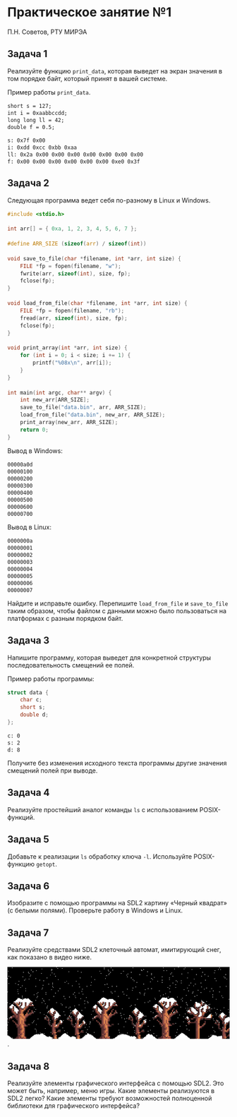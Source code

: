 # Практическое занятие №1

П.Н. Советов, РТУ МИРЭА

## Задача 1

Реализуйте функцию `print_data`, которая выведет на экран значения в том порядке байт, который принят в вашей системе.

Пример работы `print_data`.

```
short s = 127;
int i = 0xaabbccdd;
long long ll = 42;
double f = 0.5;
```

```
s: 0x7f 0x00 
i: 0xdd 0xcc 0xbb 0xaa 
ll: 0x2a 0x00 0x00 0x00 0x00 0x00 0x00 0x00 
f: 0x00 0x00 0x00 0x00 0x00 0x00 0xe0 0x3f 
```

## Задача 2

Следующая программа ведет себя по-разному в Linux и Windows.

```C
#include <stdio.h>

int arr[] = { 0xa, 1, 2, 3, 4, 5, 6, 7 };

#define ARR_SIZE (sizeof(arr) / sizeof(int))

void save_to_file(char *filename, int *arr, int size) {
    FILE *fp = fopen(filename, "w");
    fwrite(arr, sizeof(int), size, fp);
    fclose(fp);
}

void load_from_file(char *filename, int *arr, int size) {
    FILE *fp = fopen(filename, "rb");
    fread(arr, sizeof(int), size, fp);
    fclose(fp);
}

void print_array(int *arr, int size) {
    for (int i = 0; i < size; i += 1) {
        printf("%08x\n", arr[i]);
    }
}

int main(int argc, char** argv) {
    int new_arr[ARR_SIZE];
    save_to_file("data.bin", arr, ARR_SIZE);
    load_from_file("data.bin", new_arr, ARR_SIZE);
    print_array(new_arr, ARR_SIZE);
    return 0;
}
```

Вывод в Windows:

```
00000a0d
00000100
00000200
00000300
00000400
00000500
00000600
00000700
```

Вывод в Linux:

```
0000000a
00000001
00000002
00000003
00000004
00000005
00000006
00000007
```

Найдите и исправьте ошибку. Перепишите `load_from_file` и `save_to_file` таким образом, чтобы файлом с данными можно было пользоваться на платформах с разным порядком байт.

## Задача 3

Напишите программу, которая выведет для конкретной структуры последовательность смещений ее полей.

Пример работы программы:

```C
struct data {
    char c;
    short s;
    double d;
};
```

```
c: 0
s: 2
d: 8
```

Получите без изменения исходного текста программы другие значения смещений полей при выводе.

## Задача 4

Реализуйте простейший аналог команды `ls` с использованием POSIX-функций.

## Задача 5

Добавьте к реализации `ls` обработку ключа `-l`. Используйте POSIX-функцию `getopt`.

## Задача 6

Изобразите с помощью программы на SDL2 картину «Черный квадрат» (с белыми полями). Проверьте работу в Windows и Linux.

## Задача 7

Реализуйте средствами SDL2 клеточный автомат, имитирующий снег, как показано в видео ниже.

![](images/snow.gif).

## Задача 8

Реализуйте элементы графического интерфейса с помощью SDL2. Это может быть, например, меню игры. Какие элементы реализуются в SDL2 легко? Какие элементы требуют возможностей полноценной библиотеки для графического интерфейса?